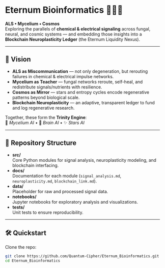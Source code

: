 # Eternum Bioinformatics 🌱🧠✨

**ALS • Mycelium • Cosmos**  
Exploring the parallels of **chemical & electrical signaling** across fungal, neural, and cosmic systems — and embedding those insights into a **Blockchain Neuroplasticity Ledger** (the Eternum Liquidity Nexus).  

---

## 🚀 Vision

- **ALS as Miscommunication** — not only degeneration, but rerouting failures in chemical & electrical impulse networks.  
- **Mycelium as Teacher** — fungal networks reroute, self-heal, and redistribute signals/nutrients with resilience.  
- **Cosmos as Mirror** — stars and entropy cycles encode regenerative patterns beyond biological scale.  
- **Blockchain Neuroplasticity** — an adaptive, transparent ledger to fund and log regenerative research.  

Together, these form the **Trinity Engine**:  
🌱 *Mycelium AI* • 🧠 *Brain AI* • ✨ *Stars AI*  

---

## 📂 Repository Structure

- **src/**  
  Core Python modules for signal analysis, neuroplasticity modeling, and blockchain interfacing.  
- **docs/**  
  Documentation for each module (`signal_analysis.md`, `neuroplasticity.md`, `blockchain_link.md`).  
- **data/**  
  Placeholder for raw and processed signal data.  
- **notebooks/**  
  Jupyter notebooks for exploratory analysis and visualizations.  
- **tests/**  
  Unit tests to ensure reproducibility.  

---

## 🛠 Quickstart

Clone the repo:

```bash
git clone https://github.com/Quantum-Cipher/Eternum_Bioinformatics.git
cd Eternum_Bioinformatics
